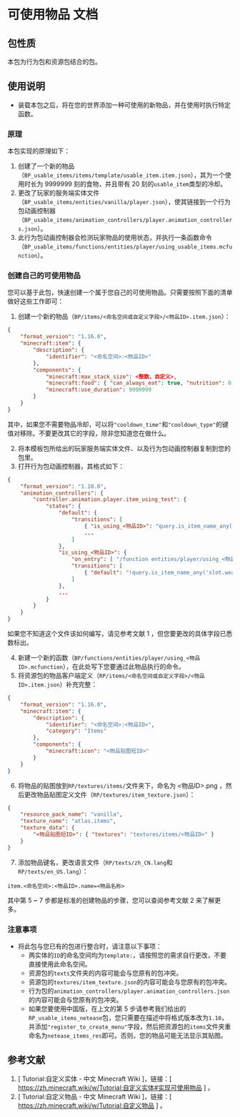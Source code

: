 # 可使用物品 文档

## 包性质

本包为行为包和资源包结合的包。

## 使用说明


* 装载本包之后，将在您的世界添加一种可使用的新物品，并在使用时执行特定函数。

### 原理

本包实现的原理如下：

1. 创建了一个新的物品（`BP_usable_items/items/template/usable_item.item.json`），其为一个使用时长为 9999999 刻的食物，并且带有 20 刻的`usable_item`类型的冷却。
2. 更改了玩家的服务端实体文件（`BP_usable_items/entities/vanilla/player.json`），使其链接到一个行为包动画控制器（`BP_usable_items/animation_controllers/player.animation_controllers.json`）。
3. 此行为包动画控制器会检测玩家物品的使用状态，并执行一条函数命令（`BP_usable_items/functions/entities/player/using_usable_items.mcfunction`）。

### 创建自己的可使用物品

您可以基于此包，快速创建一个属于您自己的可使用物品。只需要按照下面的清单做好这些工作即可：

1. 创建一个新的物品（`BP/items/<命名空间或自定义字段>/<物品ID>.item.json`）：

``` json
{
    "format_version": "1.16.0",
    "minecraft:item": {
        "description": {
            "identifier": "<命名空间>:<物品ID>"
        },
        "components": {
            "minecraft:max_stack_size": <整数，自定义>,
            "minecraft:food": { "can_always_eat": true, "nutrition": 0, "cooldown_time": <整数，冷却时长，单位：游戏刻>, "cooldown_type": "<物品ID>" },
            "minecraft:use_duration": 9999999
        }
    }
}
```

其中，如果您不需要物品冷却，可以将`"cooldown_time"`和`"cooldown_type"`的键值对移除。不要更改其它的字段，除非您知道您在做什么。

2. 将本模板包所给出的玩家服务端实体文件、以及行为包动画控制器复制到您的包里。
3. 打开行为包动画控制器，其格式如下：

``` json
{
    "format_version": "1.10.0",
    "animation_controllers": {
        "controller.animation.player.item_using_test": {
            "states": {
                "default": {
                    "transitions": [
                        { "is_using_<物品ID>": "query.is_item_name_any('slot.weapon.mainhand', 0, '<命名空间>:<物品ID>') && query.is_using_item" },
                        ...
                    ]
                },
                "is_using_<物品ID>": {
                    "on_entry": [ "/function entities/player/using_<物品ID>" ],
                    "transitions": [
                        { "default": "!query.is_item_name_any('slot.weapon.mainhand', 0, '<命名空间>:<物品ID>') || !query.is_using_item" }
                    ]
                },
                ...
            }
        }
    }
}
```

如果您不知道这个文件该如何编写，请见参考文献 1 ，但您要更改的具体字段已悉数标出。

4. 新建一个新的函数（`BP/functions/entities/player/using_<物品ID>.mcfunction`），在此处写下您要通过此物品执行的命令。
5. 将资源包的物品客户端定义（`RP/items/<命名空间或自定义字段>/<物品ID>.item.json`）补充完整：

``` json
{
    "format_version": "1.16.0",
    "minecraft:item": {
        "description": {
            "identifier": "<命名空间>:<物品ID>",
            "category": "Items"
        },
        "components": {
            "minecraft:icon": "<物品贴图短ID>"
        }
    }
}
```

6. 将物品的贴图放到`RP/textures/items/`文件夹下，命名为 \<物品ID\>.png ，然后更改物品贴图定义文件（`RP/textures/item_texture.json`）：

``` json
{
    "resource_pack_name": "vanilla",
    "texture_name": "atlas.items",
    "texture_data": {
        "<物品贴图短ID>": { "textures": "textures/items/<物品ID>" }
    }
}
```

7. 添加物品键名，更改语言文件（`RP/texts/zh_CN.lang`和`RP/texts/en_US.lang`）：

```
item.<命名空间>:<物品ID>.name=<物品名称>
```

其中第 5 ~ 7 步都是标准的创建物品的步骤，您可以查阅参考文献 2 来了解更多。

### 注意事项

* 将此包与您已有的包进行整合时，请注意以下事项：
  * 两实体的`ID`的命名空间均为`template:`，请按照您的需求自行更改，不要直接使用此命名空间。
  * 资源包的`texts`文件夹的内容可能会与您原有的包冲突。
  * 资源包的`textures/item_texture.json`的内容可能会与您原有的包冲突。
  * 行为包的`animation_controllers/player.animation_controllers.json`的内容可能会与您原有的包冲突。
  * 如果您要使用中国版，在上文的第 5 步请参考我们给出的`RP_usable_items_netease`包，您只需要在描述中将格式版本改为`1.10`，并添加`"register_to_create_menu"`字段，然后把资源包的`items`文件夹重命名为`netease_items_res`即可。否则，您的物品可能无法显示其贴图。


## 参考文献

1. [ Tutorial:自定义实体 - 中文 Minecraft Wiki ]，链接：[ https://zh.minecraft.wiki/w/Tutorial:自定义实体#实现可使用物品 ] 。
2. [ Tutorial:自定义物品 - 中文 Minecraft Wiki ]，链接：[ https://zh.minecraft.wiki/w/Tutorial:自定义物品 ] 。
